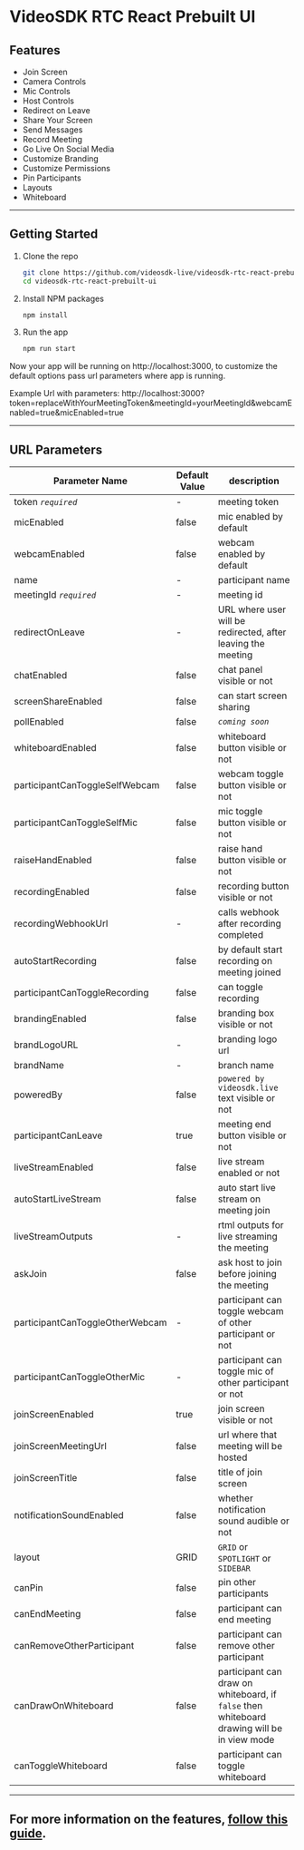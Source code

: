 # VideoSDK RTC React Prebuilt UI

## Features

- Join Screen
- Camera Controls
- Mic Controls
- Host Controls
- Redirect on Leave
- Share Your Screen
- Send Messages
- Record Meeting
- Go Live On Social Media
- Customize Branding
- Customize Permissions
- Pin Participants
- Layouts
- Whiteboard

---

## Getting Started

1. Clone the repo

   ```sh
   git clone https://github.com/videosdk-live/videosdk-rtc-react-prebuilt-ui.git
   cd videosdk-rtc-react-prebuilt-ui
   ```

2. Install NPM packages

   ```sh
   npm install
   ```

3. Run the app

   ```sh
   npm run start
   ```

Now your app will be running on http://localhost:3000, to customize the default options pass url parameters where app is running.

Example Url with parameters: http://localhost:3000?token=replaceWithYourMeetingToken&meetingId=yourMeetingId&webcamEnabled=true&micEnabled=true

---

## URL Parameters

| Parameter Name                  | Default Value | description                                                                                 |
| ------------------------------- | ------------- | ------------------------------------------------------------------------------------------- |
| token _`required`_              | -             | meeting token                                                                               |
| micEnabled                      | false         | mic enabled by default                                                                      |
| webcamEnabled                   | false         | webcam enabled by default                                                                   |
| name                            | -             | participant name                                                                            |
| meetingId _`required`_          | -             | meeting id                                                                                  |
| redirectOnLeave                 | -             | URL where user will be redirected, after leaving the meeting                                |
| chatEnabled                     | false         | chat panel visible or not                                                                   |
| screenShareEnabled              | false         | can start screen sharing                                                                    |
| pollEnabled                     | false         | _`coming soon`_                                                                             |
| whiteboardEnabled               | false         | whiteboard button visible or not                                                            |
| participantCanToggleSelfWebcam  | false         | webcam toggle button visible or not                                                         |
| participantCanToggleSelfMic     | false         | mic toggle button visible or not                                                            |
| raiseHandEnabled                | false         | raise hand button visible or not                                                            |
| recordingEnabled                | false         | recording button visible or not                                                             |
| recordingWebhookUrl             | -             | calls webhook after recording completed                                                     |
| autoStartRecording              | false         | by default start recording on meeting joined                                                |
| participantCanToggleRecording   | false         | can toggle recording                                                                        |
| brandingEnabled                 | false         | branding box visible or not                                                                 |
| brandLogoURL                    | -             | branding logo url                                                                           |
| brandName                       | -             | branch name                                                                                 |
| poweredBy                       | false         | `powered by videosdk.live` text visible or not                                              |
| participantCanLeave             | true          | meeting end button visible or not                                                           |
| liveStreamEnabled               | false         | live stream enabled or not                                                                  |
| autoStartLiveStream             | false         | auto start live stream on meeting join                                                      |
| liveStreamOutputs               | -             | rtml outputs for live streaming the meeting                                                 |
| askJoin                         | false         | ask host to join before joining the meeting                                                 |
| participantCanToggleOtherWebcam | -             | participant can toggle webcam of other participant or not                                   |
| participantCanToggleOtherMic    | -             | participant can toggle mic of other participant or not                                      |
| joinScreenEnabled               | true          | join screen visible or not                                                                  |
| joinScreenMeetingUrl            | false         | url where that meeting will be hosted                                                       |
| joinScreenTitle                 | false         | title of join screen                                                                        |
| notificationSoundEnabled        | false         | whether notification sound audible or not                                                   |
| layout                          | GRID          | `GRID` or `SPOTLIGHT` or `SIDEBAR`                                                          |
| canPin                          | false         | pin other participants                                                                      |
| canEndMeeting                   | false         | participant can end meeting                                                                 |
| canRemoveOtherParticipant       | false         | participant can remove other participant                                                    |
| canDrawOnWhiteboard             | false         | participant can draw on whiteboard, if `false` then whiteboard drawing will be in view mode |
| canToggleWhiteboard             | false         | participant can toggle whiteboard                                                           |

---

## For more information on the features, [follow this guide](https://docs.videosdk.live/docs/guide/prebuilt-video-and-audio-calling/getting-started).
